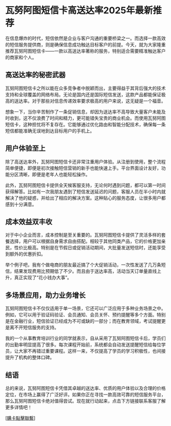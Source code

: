 # 瓦努阿图短信卡高送达率2025年最新推荐

在信息爆炸的时代，短信依然是企业与客户沟通的重要桥梁之一。而选择一款高效的短信服务提供商，则是确保信息成功触达目标客户的前提。今天，就为大家隆重推荐瓦努阿图短信卡——一款以高送达率著称的服务，特别适合需要精准触达客户的商家和个人。

## 高送达率的秘密武器

瓦努阿图短信卡之所以能在众多竞争者中脱颖而出，主要得益于其背后强大的技术支持和全球覆盖的网络布局。无论是国内还是国际短信发送，这款产品都能保证极高的送达率。对于那些对信息传递效率要求极高的用户来说，这无疑是一个福音。

想象一下，当你辛苦制作了一条促销信息，却因为送达率不高导致大量客户未能及时收到，这不仅浪费了时间和精力，更可能错失宝贵的商业机会。而使用瓦努阿图短信卡，这种担忧将不复存在。它能够通过优化路由和智能分配技术，确保每一条短信都能准确无误地到达目标用户的手机上。

## 用户体验至上

除了高送达率外，瓦努阿图短信卡还非常注重用户体验。从注册到使用，整个流程简单便捷，即便是初次接触短信营销的新手也能快速上手。平台界面设计友好，功能分区清晰，即便是老年人也能轻松操作。

此外，瓦努阿图短信卡提供全天候客服支持，无论何时遇到问题，都可以第一时间获得解答。比如有一次我朋友遇到了短信发送延迟的问题，客服人员在半小时内就解决了他的疑惑，并给出了相应的解决方案。这种贴心的服务态度，让很多用户都感到十分满意。

## 成本效益双丰收

对于中小企业而言，成本控制是至关重要的。瓦努阿图短信卡提供了灵活多样的套餐选择，用户可以根据自身需求自由搭配。相较于其他同类产品，它的价格更加亲民，性价比极高。特别是在节假日或促销活动期间，大批量发送短信时，还能享受到额外的优惠折扣。

举个例子吧，我有个做电商的朋友最近搞了个大促销活动，一次性发送了几万条短信，结果发现费用比预期低了不少。而且由于送达率高，活动当天订单量直线上升，真正实现了“花小钱办大事”。

## 多场景应用，助力业务增长

瓦努阿图短信卡不仅仅适用于单一场景，它还可以广泛应用于多种业务场景之中。例如，它可以用于验证码验证、会员通知、会员关怀、预约提醒等多个方面。特别是在金融行业，短信验证已经成为不可或缺的一部分；而在教育领域，考试提醒更是离不开短信服务的支持。

我的一个从事教育培训行业的同学就表示，自从采用了瓦努阿图短信卡后，学员们的出勤率明显提高了很多。每次课程开始前，系统都会自动发送提醒短信给每位学员，让大家不再错过重要课程。这样一来，不仅提高了学员的学习积极性，也间接提升了机构的整体口碑。

## 结语

总的来说，瓦努阿图短信卡凭借其卓越的送达率、优质的用户体验以及合理的价格定位，在市场上赢得了广泛好评。如果你正在寻找一款高效可靠的短信服务平台，那么瓦努阿图短信卡绝对值得尝试。现在就行动起来，点击下方链接联系客服了解更多详情吧！

[[購卡點擊聯繫](https://t.me/s/SXDXQF)]